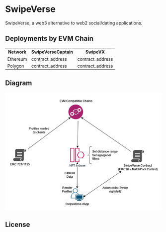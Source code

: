 # SwipeVerse

SwipeVerse, a web3 alternative to web2 social/dating applications.

## Deployments by EVM Chain
<table>
<tr>
<th>Network</th>
<th>SwipeVerseCaptain</th>
<th>SwipeVX</th>
</tr>
<tr><td>Ethereum</td>
<td>contract_address</td>
<td>contract_address</td>
</tr>
<tr><td>Polygon</td>
<td>contract_address</td>
<td>contract_address</td>
</tr>
</table>

## Diagram
![SwipeVerse](img/SwipeVerse.png)

## License